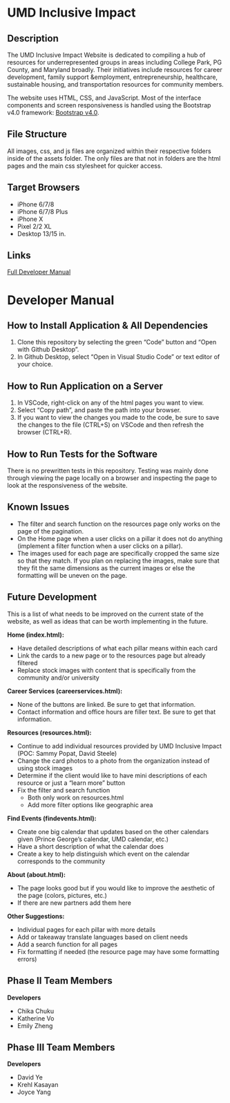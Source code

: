 # UMD Inclusive Impact
## Description

The UMD Inclusive Impact Website is dedicated to compiling a hub of resources for underrepresented groups in areas including College Park, PG County, and Maryland broadly. Their initiatives include resources for career development, family support &employment, entrepreneurship, healthcare, sustainable housing, and transportation resources for community members. 

The website uses HTML, CSS, and JavaScript. Most of the interface components and screen responsiveness is handled using the Bootstrap v4.0 framework: [Bootstrap v4.0](https://getbootstrap.com/docs/4.0/getting-started/introduction/).

## File Structure
All images, css, and js files are organized within their respective folders inside of the assets folder. The only files are that not in folders are the html pages and the main css stylesheet for quicker access.

## Target Browsers
* iPhone 6/7/8 
* iPhone 6/7/8 Plus
* iPhone X
* Pixel 2/2 XL
* Desktop 13/15 in.

## Links
[Full Developer Manual](https://docs.google.com/document/d/1pQ3zvapsvHrsi9-QkyORAAF9IGkDAeKlzDtFBdqqrI8/edit?usp=sharing)

# Developer Manual
## How to Install Application & All Dependencies
1. Clone this repository by selecting the green “Code” button and “Open with Github Desktop”.
2. In Github Desktop, select “Open in Visual Studio Code” or text editor of your choice.

## How to Run Application on a Server
1. In VSCode, right-click on any of the html pages you want to view.
2. Select “Copy path”, and paste the path into your browser.
3. If you want to view the changes you made to the code, be sure to save the changes to the file (CTRL+S) on VSCode and then refresh the browser (CTRL+R).

## How to Run Tests for the Software
There is no prewritten tests in this repository. Testing was mainly done through viewing the page locally on a browser and inspecting the page to look at the responsiveness of the website.

## Known Issues
* The filter and search function on the resources page only works on the page of the pagination. 
* On the Home page when a user clicks on a pillar it does not do anything (implement a filter function when a user clicks on a pillar).
* The images used for each page are specifically cropped the same size so that they match. If you plan on replacing the images, make sure that they fit the same dimensions as the current images or else the formatting will be uneven on the page.

## Future Development
This is a list of what needs to be improved on the current state of the website, as well as ideas that can be worth implementing in the future.

**Home (index.html):**
* Have detailed descriptions of what each pillar means within each card
* Link the cards to a new page or to the resources page but already filtered
* Replace stock images with content that is specifically from the community and/or university

**Career Services (careerservices.html):**
* None of the buttons are linked. Be sure to get that information.
* Contact information and office hours are filler text. Be sure to get that information.

**Resources (resources.html):**
* Continue to add individual resources provided by UMD Inclusive Impact (POC: Sammy Popat, David Steele)
* Change the card photos to a photo from the organization instead of using stock images
* Determine if the client would like to have mini descriptions of each resource or just a “learn more” button
* Fix the filter and search function
  - Both only work on resources.html
  - Add more filter options like geographic area 


**Find Events (findevents.html):**
* Create one big calendar that updates based on the other calendars given (Prince George’s calendar, UMD calendar, etc.)
* Have a short description of what the calendar does
* Create a key to help distinguish which event on the calendar corresponds to the community


**About (about.html):**
* The page looks good but if you would like to improve the aesthetic of the page (colors, pictures, etc.)
* If there are new partners add them here

**Other Suggestions:**
* Individual pages for each pillar with more details
* Add or takeaway translate languages based on client needs
* Add a search function for all pages
* Fix formatting if needed (the resource page may have some formatting errors)


## Phase II Team Members
**Developers**
* Chika Chuku
* Katherine Vo
* Emily Zheng

## Phase III Team Members
**Developers**
* David Ye
* Krehl Kasayan
* Joyce Yang
